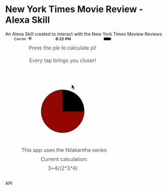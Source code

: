 # New York Times Movie Review - Alexa Skill
An Alexa Skill created to interact with the New York Times Moview Reviews API
<img src='https://github.com/mgonzales7/pi3.14/blob/master/pie2.gif' title='Video Walkthrough2' width='' alt='Video Walkthrough' />
